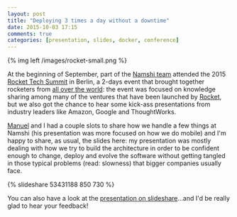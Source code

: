 ```yaml
---
layout: post
title: "Deploying 3 times a day without a downtime"
date: 2015-10-03 17:15
comments: true
categories: [presentation, slides, docker, conference]
---
```


{% img left /images/rocket-small.png %}

At the beginning of September, part of the
[Namshi team](http://tech.namshi.com/team)
attended the 2015 [Rocket Tech Summit](http://www.techsummit2015.com/)
in Berlin, a 2-days event that brought together
rocketers from [all over the world](https://www.rocket-internet.com/companies):
the event was focused on knowledge sharing among many
of the ventures that have been launched by
[Rocket](https://www.rocket-internet.com/), but we also
got the chance to hear some kick-ass presentations from
industry leaders like Amazon, Google and ThoughtWorks.

<!-- more -->

[Manuel](https://www.linkedin.com/in/manuelgruber)
and I had a couple slots to share how we handle a few
things at Namshi (his presentation was more focused
on how we do mobile) and I'm happy to share, as usual,
the slides here: my presentation was mostly dealing
with how we try to build the architecture in order to be
confident enough to change, deploy and evolve the
software without getting tangled in those typical
problems (read: slowness) that bigger companies
usually face.

{% slideshare 53431188 850 730 %}

You can also have a look at the [presentation on slideshare](http://www.slideshare.net/odino/deploying-3-times-a-day-without-a-downtime-rocket-tech-summit-in-berlin)...and I'd be really glad to hear your feedback!